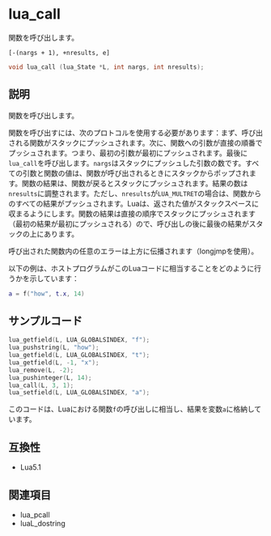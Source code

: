 # lua_call

関数を呼び出します。

`[-(nargs + 1), +nresults, e]`

```c
void lua_call (lua_State *L, int nargs, int nresults);
```

## 説明

関数を呼び出します。

関数を呼び出すには、次のプロトコルを使用する必要があります：まず、呼び出される関数がスタックにプッシュされます。次に、関数への引数が直接の順番でプッシュされます。つまり、最初の引数が最初にプッシュされます。最後に`lua_call`を呼び出します。`nargs`はスタックにプッシュした引数の数です。すべての引数と関数の値は、関数が呼び出されるときにスタックからポップされます。関数の結果は、関数が戻るとスタックにプッシュされます。結果の数は`nresults`に調整されます。ただし、`nresults`が`LUA_MULTRET`の場合は、関数からのすべての結果がプッシュされます。Luaは、返された値がスタックスペースに収まるようにします。関数の結果は直接の順序でスタックにプッシュされます（最初の結果が最初にプッシュされる）ので、呼び出しの後に最後の結果がスタックの上にあります。

呼び出された関数内の任意のエラーは上方に伝播されます（longjmpを使用）。

以下の例は、ホストプログラムがこのLuaコードに相当することをどのように行うかを示しています：

```lua
a = f("how", t.x, 14)
```

## サンプルコード

```c
lua_getfield(L, LUA_GLOBALSINDEX, "f");
lua_pushstring(L, "how");
lua_getfield(L, LUA_GLOBALSINDEX, "t");
lua_getfield(L, -1, "x");
lua_remove(L, -2);
lua_pushinteger(L, 14);
lua_call(L, 3, 1);
lua_setfield(L, LUA_GLOBALSINDEX, "a");
```

このコードは、Luaにおける関数`f`の呼び出しに相当し、結果を変数`a`に格納しています。

## 互換性

- Lua5.1

## 関連項目

- lua_pcall
- luaL_dostring